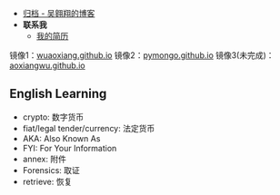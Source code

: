 - [归档 - 吴翱翔的博客](/)
- **联系我**
    - [我的简历](/redirect/resume.html)

镜像1：[wuaoxiang.github.io](https://wuaoxiang.github.io)
镜像2：[pymongo.github.io](https://pymongo.github.io)
镜像3(未完成)：[aoxiangwu.github.io](https://pymongo.github.io)

## English Learning

- crypto: 数字货币
- fiat/legal tender/currency: 法定货币
- AKA: Also Known As
- FYI: For Your Information
- annex: 附件
- Forensics: 取证 
- retrieve: 恢复